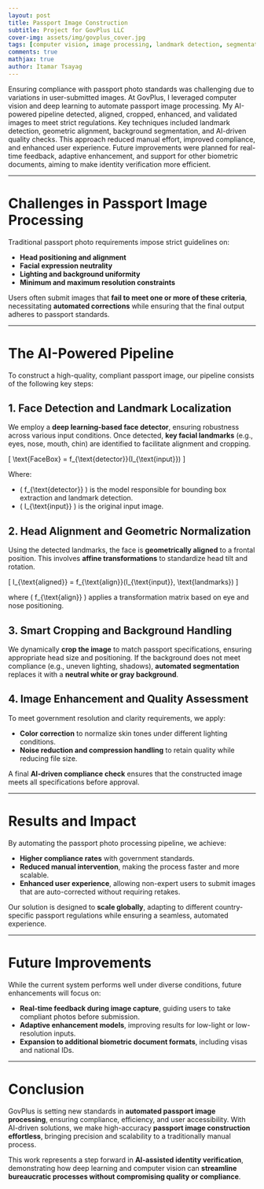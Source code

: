```yaml
---
layout: post
title: Passport Image Construction
subtitle: Project for GovPlus LLC
cover-img: assets/img/govplus_cover.jpg
tags: [computer vision, image processing, landmark detection, segmentation, compliance automation]
comments: true
mathjax: true
author: Itamar Tsayag
---  
```


Ensuring compliance with passport photo standards was challenging due to variations in user-submitted images. At GovPlus, I leveraged computer vision and deep learning to automate passport image processing. My AI-powered pipeline detected, aligned, cropped, enhanced, and validated images to meet strict regulations. Key techniques included landmark detection, geometric alignment, background segmentation, and AI-driven quality checks. This approach reduced manual effort, improved compliance, and enhanced user experience. Future improvements were planned for real-time feedback, adaptive enhancement, and support for other biometric documents, aiming to make identity verification more efficient.

---

# Challenges in Passport Image Processing  

Traditional passport photo requirements impose strict guidelines on:  

- **Head positioning and alignment**  
- **Facial expression neutrality**  
- **Lighting and background uniformity**  
- **Minimum and maximum resolution constraints**  

Users often submit images that **fail to meet one or more of these criteria**, necessitating **automated corrections** while ensuring that the final output adheres to passport standards.  

---

# The AI-Powered Pipeline  

To construct a high-quality, compliant passport image, our pipeline consists of the following key steps:  

## 1. Face Detection and Landmark Localization  

We employ a **deep learning-based face detector**, ensuring robustness across various input conditions. Once detected, **key facial landmarks** (e.g., eyes, nose, mouth, chin) are identified to facilitate alignment and cropping.  

\[
\text{FaceBox} = f_{\text{detector}}(I_{\text{input}})
\]

Where:  
- \( f_{\text{detector}} \) is the model responsible for bounding box extraction and landmark detection.  
- \( I_{\text{input}} \) is the original input image.  

## 2. Head Alignment and Geometric Normalization  

Using the detected landmarks, the face is **geometrically aligned** to a frontal position. This involves **affine transformations** to standardize head tilt and rotation.  

\[
I_{\text{aligned}} = f_{\text{align}}(I_{\text{input}}, \text{landmarks})
\]

where \( f_{\text{align}} \) applies a transformation matrix based on eye and nose positioning.  

## 3. Smart Cropping and Background Handling  

We dynamically **crop the image** to match passport specifications, ensuring appropriate head size and positioning. If the background does not meet compliance (e.g., uneven lighting, shadows), **automated segmentation** replaces it with a **neutral white or gray background**.  

## 4. Image Enhancement and Quality Assessment  

To meet government resolution and clarity requirements, we apply:  

- **Color correction** to normalize skin tones under different lighting conditions.  
- **Noise reduction and compression handling** to retain quality while reducing file size.  

A final **AI-driven compliance check** ensures that the constructed image meets all specifications before approval.  

---

# Results and Impact  

By automating the passport photo processing pipeline, we achieve:  

- **Higher compliance rates** with government standards.  
- **Reduced manual intervention**, making the process faster and more scalable.  
- **Enhanced user experience**, allowing non-expert users to submit images that are auto-corrected without requiring retakes.  

Our solution is designed to **scale globally**, adapting to different country-specific passport regulations while ensuring a seamless, automated experience.  

---

# Future Improvements  

While the current system performs well under diverse conditions, future enhancements will focus on:  

- **Real-time feedback during image capture**, guiding users to take compliant photos before submission.  
- **Adaptive enhancement models**, improving results for low-light or low-resolution inputs.  
- **Expansion to additional biometric document formats**, including visas and national IDs.  

---

# Conclusion  

GovPlus is setting new standards in **automated passport image processing**, ensuring compliance, efficiency, and user accessibility. With AI-driven solutions, we make high-accuracy **passport image construction effortless**, bringing precision and scalability to a traditionally manual process.  

This work represents a step forward in **AI-assisted identity verification**, demonstrating how deep learning and computer vision can **streamline bureaucratic processes without compromising quality or compliance**.